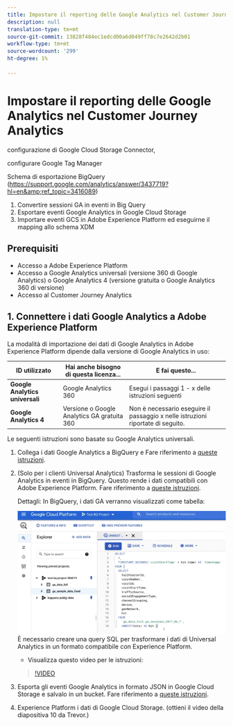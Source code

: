```yaml
---
title: Impostare il reporting delle Google Analytics nel Customer Journey Analytics
description: null
translation-type: tm+mt
source-git-commit: 13828f484ec1edcd00a6d049ff78c7e2642d2b01
workflow-type: tm+mt
source-wordcount: '299'
ht-degree: 1%

---
```



# Impostare il reporting delle Google Analytics nel Customer Journey Analytics

configurazione di Google Cloud Storage Connector,

configurare Google Tag Manager

Schema di esportazione BigQuery (https://support.google.com/analytics/answer/3437719?hl=en&amp;ref_topic=3416089)

1. Convertire sessioni GA in eventi in Big Query
1. Esportare eventi Google Analytics in Google Cloud Storage
1. Importare eventi GCS in Adobe Experience Platform ed eseguirne il mapping allo schema XDM

## Prerequisiti

* Accesso a Adobe Experience Platform
* Accesso a Google Analytics universali (versione 360 di Google Analytics) o Google Analytics 4 (versione gratuita o Google Analytics 360 di versione)
* Accesso al Customer Journey Analytics

## 1. Connettere i dati Google Analytics a Adobe Experience Platform

La modalità di importazione dei dati di Google Analytics in Adobe Experience Platform dipende dalla versione di Google Analytics in uso:

| ID utilizzato | Hai anche bisogno di questa licenza... | E fai questo... |
| --- | --- | --- |
| **Google Analytics universali** | Google Analytics 360 | Esegui i passaggi 1 - x delle istruzioni seguenti |
| **Google Analytics 4** | Versione o Google Analytics GA gratuita 360 | Non è necessario eseguire il passaggio x nelle istruzioni riportate di seguito. |

Le seguenti istruzioni sono basate su Google Analytics universali.

1. Collega i dati Google Analytics a BigQuery e
Fare riferimento a [queste istruzioni](https://support.google.com/analytics/answer/3416092?hl=en).
1. (Solo per i clienti Universal Analytics) Trasforma le sessioni di Google Analytics in eventi in BigQuery. Questo rende i dati compatibili con Adobe Experience Platform. Fare riferimento a [queste istruzioni](https://support.google.com/analytics/answer/3437618?hl=en).

   Dettagli: In BigQuery, i dati GA verranno visualizzati come tabella:

   ![](assets/ga-bigquery.png)
È necessario creare una query SQL per trasformare i dati di Universal Analytics in un formato compatibile con Experience Platform.
   * Visualizza questo video per le istruzioni:
   >[!VIDEO](https://video.tv.adobe.com/v/332634)

1. Esporta gli eventi Google Analytics in formato JSON in Google Cloud Storage e salvalo in un bucket.
Fare riferimento a [queste istruzioni](https://support.google.com/analytics/answer/3437719?hl=en&amp;ref_topic=3416089).
1. Experience Platform i dati di Google Cloud Storage. (ottieni il video della diapositiva 10 da Trevor.)

